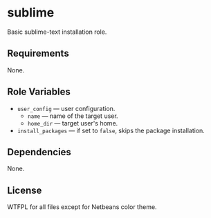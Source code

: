 sublime
=======

Basic sublime-text installation role.

Requirements
------------

None.

Role Variables
--------------

* `user_config` &mdash; user configuration.
    * `name` &mdash; name of the target user.
    * `home_dir` &mdash; target user's home.
* `install_packages` &mdash; if set to `false`, skips the package installation.

Dependencies
------------

None.

License
-------

WTFPL for all files except for Netbeans color theme.
